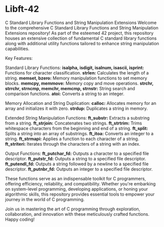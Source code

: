 # Libft-42
C Standard Library Functions and String Manipulation Extensions
Welcome to the comprehensive C Standard Library Functions and String Manipulation Extensions repository! As part of the esteemed 42 project, this repository houses an extensive collection of fundamental C standard library functions along with additional utility functions tailored to enhance string manipulation capabilities.

Key Features:

Standard Library Functions:
       **isalpha, isdigit, isalnum, isascii, isprint:** Functions for character classification.
       **strlen:** Calculates the length of a string.
       **memset, bzero:** Memory manipulation functions to set memory blocks.
       **memcpy, memmove:** Memory copy and move operations.
       **strchr, strrchr, strncmp, memchr, memcmp, strnstr:** String search and comparison functions.
       **atoi:** Converts a string to an integer.

Memory Allocation and String Duplication:
       **calloc:** Allocates memory for an array and initializes it with zero.
       **strdup:** Duplicates a string in memory.

Extended String Manipulation Functions:
       **ft_substr:** Extracts a substring from a string.
       **ft_strjoin:** Concatenates two strings.
       **ft_strtrim:** Trims whitespace characters from the beginning and end of a string.
       **ft_split:** Splits a string into an array of substrings.
       **ft_itoa:** Converts an integer to a string.
       **ft_strmapi:** Applies a function to each character of a string.
       **ft_striteri:** Iterates through the characters of a string with an index.

Output Functions:
       **ft_putchar_fd:** Outputs a character to a specified file descriptor.
       **ft_putstr_fd:** Outputs a string to a specified file descriptor.
       **ft_putendl_fd:** Outputs a string followed by a newline to a specified file descriptor.
       **ft_putnbr_fd:** Outputs an integer to a specified file descriptor.

These functions serve as an indispensable toolkit for C programmers, offering efficiency, reliability, and compatibility. Whether you're embarking on system-level programming, developing applications, or honing your algorithmic skills, this repository provides essential tools to empower your journey in the world of C programming.

Join us in mastering the art of C programming through exploration, collaboration, and innovation with these meticulously crafted functions. Happy coding!
